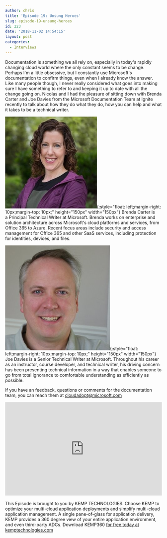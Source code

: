 ```yaml
---
author: chris
title: 'Episode 19: Unsung Heroes'
slug: episode-19-unsung-heroes
id: 223
date: '2018-11-02 14:54:15'
layout: post
categories:
  - Interviews
---
```


Documentation is something we all rely on, especially in today's rapidly changing cloud world where the only constant seems to be change. Perhaps I'm a little obsessive, but I constantly use Microsoft's documentation to confirm things, even when I already know the answer. Like many people though, I never really considered what goes into making sure I have something to refer to and keeping it up to date with all the change going on. Nicolas and I had the pleasure of sitting down with Brenda Carter and Joe Davies from the Microsoft Documentation Team at Ignite recently to talk about how they do what they do, how you can help and what it takes to be a technical writer.

![Brenda](/images/uploads/2018/11/Brenda.jpg){:style="float: left;margin-right: 10px;margin-top: 10px;" height="150px" width="150px"} Brenda Carter is a Principal Technical Writer at Microsoft. Brenda works on enterprise and solution architecture across Microsoft's cloud platforms and services, from Office 365 to Azure. Recent focus areas include security and access management for Office 365 and other SaaS services, including protection for identities, devices, and files.

![Joe](/images/uploads/2018/11/joedavies.jpg){:style="float: left;margin-right: 10px;margin-top: 10px;" height="150px" width="150px"} Joe Davies is a Senior Technical Writer at Microsoft. Throughout his career as an instructor, course developer, and technical writer, his driving concern has been presenting technical information in a way that enables someone to go from total ignorance to comfortable understanding as efficiently as possible.    

If you have an feedback, questions or comments for the documentation team, you can reach them at cloudadopt@microsoft.com

<p><iframe width="100%" height="300" scrolling="no" frameborder="no" allow="autoplay" src="https://w.soundcloud.com/player/?url=https%3A//api.soundcloud.com/tracks/523708998&color=%23ff5500&auto_play=false&hide_related=false&show_comments=true&show_user=true&show_reposts=false&show_teaser=true&visual=true"></iframe></p>

This Episode is brought to you by KEMP TECHNOLOGIES. Choose KEMP to optimize your multi-cloud application deployments and simplify multi-cloud application management. A single pane-of-glass for application delivery, KEMP provides a 360 degree view of your entire application environment, and even third-party ADCs. Download KEMP360 [for free today at kemptechnologies.com](https://kempte.ch/2MYXjew)
